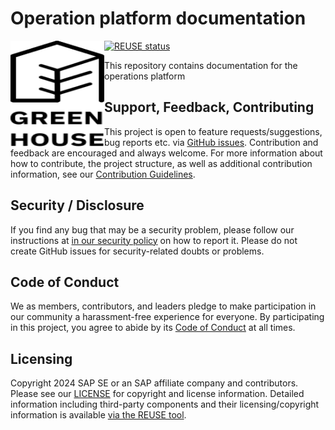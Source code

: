# Operation platform documentation

[![REUSE status](https://api.reuse.software/badge/github.com/cloudoperators/documentation)](https://api.reuse.software/info/github.com/cloudoperators/documentation)
<a href="https://github.com/cloudoperators/documentation"><img align="left" width="150" height="170" src="https://raw.githubusercontent.com/cloudoperators/greenhouse/main/docs/assets/greenhouse.svg"></a>

This repository contains documentation for the operations platform

## Support, Feedback, Contributing

This project is open to feature requests/suggestions, bug reports etc. via [GitHub issues](https://github.com/cloudoperators/documentation/issues). Contribution and feedback are encouraged and always welcome. For more information about how to contribute, the project structure, as well as additional contribution information, see our [Contribution Guidelines](CONTRIBUTING.md).

## Security / Disclosure
If you find any bug that may be a security problem, please follow our instructions at [in our security policy](https://github.com/cloudoperators/documentation/security/policy) on how to report it. Please do not create GitHub issues for security-related doubts or problems.

## Code of Conduct

We as members, contributors, and leaders pledge to make participation in our community a harassment-free experience for everyone. By participating in this project, you agree to abide by its [Code of Conduct](https://github.com/SAP/.github/blob/main/CODE_OF_CONDUCT.md) at all times.

## Licensing

Copyright 2024 SAP SE or an SAP affiliate company and <your-project> contributors. Please see our [LICENSE](LICENSE) for copyright and license information. Detailed information including third-party components and their licensing/copyright information is available [via the REUSE tool](https://api.reuse.software/info/github.com/cloudoperators/documentation).
